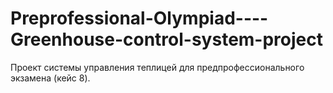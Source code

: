 # Preprofessional-Olympiad----Greenhouse-control-system-project
Проект системы управления теплицей для предпрофессионального экзамена (кейс 8).
